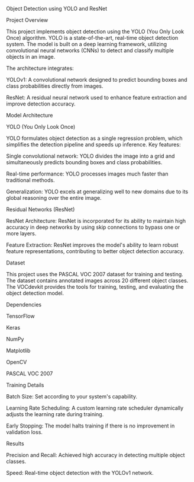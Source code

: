Object Detection using YOLO and ResNet


Project Overview


This project implements object detection using the YOLO (You Only Look Once) algorithm. YOLO is a state-of-the-art, real-time object detection system. The model is built on a deep learning framework, utilizing convolutional neural networks (CNNs) to detect and classify multiple objects in an image.


The architecture integrates:



YOLOv1: A convolutional network designed to predict bounding boxes and class probabilities directly from images.


ResNet: A residual neural network used to enhance feature extraction and improve detection accuracy.


Model Architecture


YOLO (You Only Look Once)


YOLO formulates object detection as a single regression problem, which simplifies the detection pipeline and speeds up inference. Key features:



Single convolutional network: YOLO divides the image into a grid and simultaneously predicts bounding boxes and class probabilities.


Real-time performance: YOLO processes images much faster than traditional methods.


Generalization: YOLO excels at generalizing well to new domains due to its global reasoning over the entire image.


Residual Networks (ResNet)


ResNet Architecture: ResNet is incorporated for its ability to maintain high accuracy in deep networks by using skip connections to bypass one or more layers.


Feature Extraction: ResNet improves the model's ability to learn robust feature representations, contributing to better object detection accuracy.


Dataset


This project uses the PASCAL VOC 2007 dataset for training and testing. The dataset contains annotated images across 20 different object classes. The VOCdevkit provides the tools for training, testing, and evaluating the object detection model.



Dependencies


TensorFlow


Keras


NumPy


Matplotlib


OpenCV


PASCAL VOC 2007


Training Details


Batch Size: Set according to your system's capability.


Learning Rate Scheduling: A custom learning rate scheduler dynamically adjusts the learning rate during training.


Early Stopping: The model halts training if there is no improvement in validation loss.


Results

Precision and Recall: Achieved high accuracy in detecting multiple object classes.


Speed: Real-time object detection with the YOLOv1 network.
